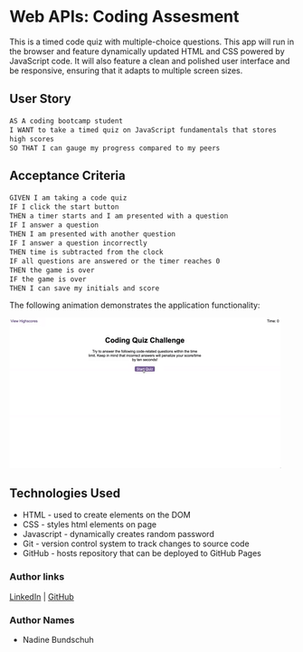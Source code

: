 # Web APIs: Coding Assesment

This is a timed code quiz with multiple-choice questions. This app will run in the browser and feature dynamically updated HTML and CSS powered by JavaScript code. It will also feature a clean and polished user interface and be responsive, ensuring that it adapts to multiple screen sizes.


## User Story

```
AS A coding bootcamp student
I WANT to take a timed quiz on JavaScript fundamentals that stores high scores
SO THAT I can gauge my progress compared to my peers
```

## Acceptance Criteria

```
GIVEN I am taking a code quiz
IF I click the start button
THEN a timer starts and I am presented with a question
IF I answer a question
THEN I am presented with another question
IF I answer a question incorrectly
THEN time is subtracted from the clock
IF all questions are answered or the timer reaches 0
THEN the game is over
IF the game is over
THEN I can save my initials and score
```

The following animation demonstrates the application functionality:

![code quiz](./Assets/04-web-apis-homework-demo.gif)

## Technologies Used
- HTML - used to create elements on the DOM
- CSS - styles html elements on page
- Javascript - dynamically creates random password
- Git - version control system to track changes to source code
- GitHub - hosts repository that can be deployed to GitHub Pages

### Author links
[LinkedIn](https://www.linkedin.com/in/nadine-bundschuh-731233b9)
|
[GitHub](https://github.com/nadineb1160)

### Author Names
- Nadine Bundschuh